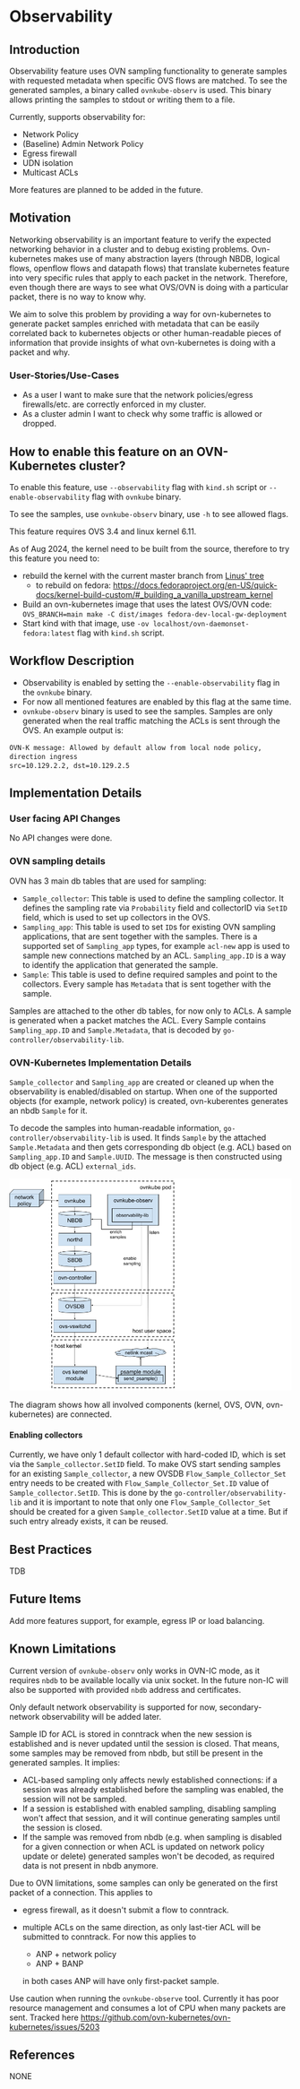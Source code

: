 # Observability

## Introduction

Observability feature uses OVN sampling functionality to generate samples with requested metadata when
specific OVS flows are matched. To see the generated samples, a binary called `ovnkube-observ` is used.
This binary allows printing the samples to stdout or writing them to a file.

Currently, supports observability for:
- Network Policy
- (Baseline) Admin Network Policy
- Egress firewall
- UDN isolation
- Multicast ACLs

More features are planned to be added in the future. 

## Motivation

Networking observability is an important feature to verify the expected networking behavior in a cluster and
to debug existing problems.
Ovn-kubernetes makes use of many abstraction layers (through NBDB, logical flows, openflow flows and datapath flows) 
that translate kubernetes feature into very specific rules that apply 
to each packet in the network. Therefore, even though there are ways to see what OVS/OVN is doing with a particular packet, 
there is no way to know why.

We aim to solve this problem by providing a way for ovn-kubernetes to generate packet samples enriched with metadata 
that can be easily correlated back to kubernetes objects or other human-readable pieces of information that provide 
insights of what ovn-kubernetes is doing with a packet and why.

### User-Stories/Use-Cases

- As a user I want to make sure that the network policies/egress firewalls/etc. are correctly enforced in my cluster.
- As a cluster admin I want to check why some traffic is allowed or dropped.

## How to enable this feature on an OVN-Kubernetes cluster?

To enable this feature, use `--observability` flag with `kind.sh` script or `--enable-observability` flag with `ovnkube` binary.

To see the samples, use `ovnkube-observ` binary, use `-h` to see allowed flags.

This feature requires OVS 3.4 and linux kernel 6.11.

As of Aug 2024, the kernel need to be built from the source, therefore to try this feature you need to:
- rebuild the kernel with the current master branch from [Linus' tree](https://git.kernel.org/pub/scm/linux/kernel/git/torvalds/linux.git)
  - to rebuild on fedora: https://docs.fedoraproject.org/en-US/quick-docs/kernel-build-custom/#_building_a_vanilla_upstream_kernel
- Build an ovn-kubernetes image that uses the latest OVS/OVN code:
`OVS_BRANCH=main make -C dist/images fedora-dev-local-gw-deployment`
- Start kind with that image, use `-ov localhost/ovn-daemonset-fedora:latest` flag with `kind.sh` script.

## Workflow Description

- Observability is enabled by setting the `--enable-observability` flag in the `ovnkube` binary.
- For now all mentioned features are enabled by this flag at the same time.
- `ovnkube-observ` binary is used to see the samples. Samples are only generated when the real traffic matching the ACLs
is sent through the OVS. An example output is:
```
OVN-K message: Allowed by default allow from local node policy, direction ingress
src=10.129.2.2, dst=10.129.2.5
```

## Implementation Details

### User facing API Changes

No API changes were done.

### OVN sampling details

OVN has 3 main db tables that are used for sampling:
- `Sample_collector`: This table is used to define the sampling collector. It defines the sampling rate via `Probability` field
and collectorID via `SetID` field, which is used to set up collectors in the OVS. 
- `Sampling_app`: This table is used to set `ID`s for existing OVN sampling applications, that are sent together with the samples.
There is a supported set of `Sampling_app` types, for example `acl-new` app is used to sample new connections matched by an ACL.
`Sampling_app.ID` is a way to identify the application that generated the sample.
- `Sample`: This table is used to define required samples and point to the collectors. 
Every sample has `Metadata` that is sent together with the sample.

Samples are attached to the other db tables, for now only to ACLs.
A sample is generated when a packet matches the ACL. Every Sample contains `Sampling_app.ID` and `Sample.Metadata`,
that is decoded by `go-controller/observability-lib`.

### OVN-Kubernetes Implementation Details

`Sample_collector` and `Sampling_app` are created or cleaned up when the observability is enabled/disabled on startup.
When one of the supported objects (for example, network policy) is created, ovn-kuberentes generates an nbdb `Sample` for it.

To decode the samples into human-readable information, `go-controller/observability-lib` is used. It finds `Sample`
by the attached `Sample.Metadata` and then gets corresponding db object (e.g. ACL) based on `Sampling_app.ID` and `Sample.UUID`.
The message is then constructed using db object (e.g. ACL) `external_ids`.

![ovnkube-observ](../images/ovnkube-observ.png)

The diagram shows how all involved components (kernel, OVS, OVN, ovn-kubernetes) are connected.

#### Enabling collectors

Currently, we have only 1 default collector with hard-coded ID, which is set via the `Sample_collector.SetID` field.
To make OVS start sending samples for an existing `Sample_collector`, a new OVSDB `Flow_Sample_Collector_Set` entry
needs to be created with `Flow_Sample_Collector_Set.ID` value of `Sample_collector.SetID`. 
This is done by the `go-controller/observability-lib` and it is important to note that only one `Flow_Sample_Collector_Set`
should be created for a given `Sample_collector.SetID` value at a time. But if such entry already exists, it can be reused.

## Best Practices

TDB

## Future Items

Add more features support, for example, egress IP or load balancing.

## Known Limitations

Current version of `ovnkube-observ` only works in OVN-IC mode, as it requires `nbdb` to be available locally via unix socket.
In the future non-IC will also be supported with provided `nbdb` address and certificates.

Only default network observability is supported for now, secondary-network observability will be added later.

Sample ID for ACL is stored in conntrack when the new session is established and is never updated until the session is closed.
That means, some samples may be removed from nbdb, but still be present in the generated samples. It implies:
- ACL-based sampling only affects newly established connections: if a session was already established before the sampling was enabled,
the session will not be sampled.
- If a session is established with enabled sampling, disabling sampling won't affect that session, and it will continue
generating samples until the session is closed.
- If the sample was removed from nbdb (e.g. when sampling is disabled for a given connection or when ACL is updated on network policy
update or delete) generated samples won't be decoded, as required data is not present in nbdb anymore.

Due to OVN limitations, some samples can only be generated on the first packet of a connection.
This applies to 
- egress firewall, as it doesn't submit a flow to conntrack.
- multiple ACLs on the same direction, as only last-tier ACL will be submitted to conntrack. For now this applies to 
  - ANP + network policy
  - ANP + BANP 
  
  in both cases ANP will have only first-packet sample.

Use caution when running the `ovnkube-observe` tool. Currently it has poor resource management and consumes a lot of 
CPU when many packets are sent. Tracked here https://github.com/ovn-kubernetes/ovn-kubernetes/issues/5203

## References

NONE
